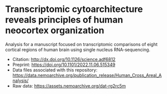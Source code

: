# Transcriptomic cytoarchitecture reveals principles of human neocortex organization
Analysis for a manuscript focused on transcriptomic comparisons of eight cortical regions of human brain using single nucleus RNA-sequencing.

* Citation: http://dx.doi.org/10.1126/science.adf6812
* Preprint: https://doi.org/10.1101/2022.11.06.515349
* Data files associated with this repository: https://data.nemoarchive.org/publication_release/Human_Cross_Areal_Analysis/
* Raw data: https://assets.nemoarchive.org/dat-rg2rc5m
